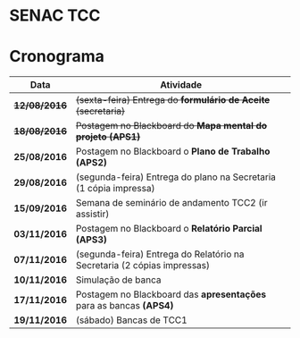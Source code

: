 SENAC TCC
=========

# Cronograma

|Data | Atividade|
|-----|-----|
| **~~12/08/2016~~** | ~~(sexta-feira) Entrega do **formulário de Aceite** (secretaria)~~ |
| **~~18/08/2016~~** | ~~Postagem no Blackboard do **Mapa mental do projeto** **(APS1)**~~ |
| **25/08/2016** | Postagem no Blackboard o **Plano de Trabalho** **(APS2)** |
| **29/08/2016** | (segunda-feira) Entrega do plano na Secretaria (1 cópia impressa) |
| **15/09/2016** | Semana de seminário de andamento TCC2 (ir assistir) |
| **03/11/2016** | Postagem no Blackboard o **Relatório Parcial** **(APS3)**  |
| **07/11/2016** | (segunda-feira) Entrega do Relatório na Secretaria (2 cópias impressas) |
| **10/11/2016** | Simulação de banca |
| **17/11/2016** | Postagem no Blackboard das **apresentações** para as bancas **(APS4)** |
| **19/11/2016** | (sábado) Bancas de TCC1 |


